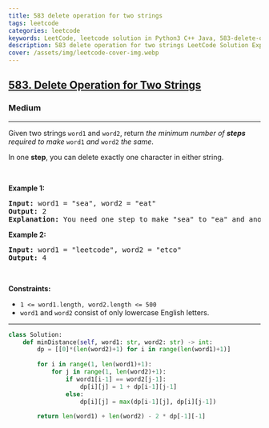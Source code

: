 ```yaml
---
title: 583 delete operation for two strings
tags: leetcode
categories: leetcode
keywords: LeetCode, leetcode solution in Python3 C++ Java, 583-delete-operation-for-two-strings solution
description: 583 delete operation for two strings LeetCode Solution Explained
cover: /assets/img/leetcode-cover-img.webp
---
```





<h2><a href="https://leetcode.com/problems/delete-operation-for-two-strings/">583. Delete Operation for Two Strings</a></h2><h3>Medium</h3><hr><div><p>Given two strings <code>word1</code> and <code>word2</code>, return <em>the minimum number of <strong>steps</strong> required to make</em> <code>word1</code> <em>and</em> <code>word2</code> <em>the same</em>.</p>

<p>In one <strong>step</strong>, you can delete exactly one character in either string.</p>

<p>&nbsp;</p>
<p><strong>Example 1:</strong></p>

<pre><strong>Input:</strong> word1 = "sea", word2 = "eat"
<strong>Output:</strong> 2
<strong>Explanation:</strong> You need one step to make "sea" to "ea" and another step to make "eat" to "ea".
</pre>

<p><strong>Example 2:</strong></p>

<pre><strong>Input:</strong> word1 = "leetcode", word2 = "etco"
<strong>Output:</strong> 4
</pre>

<p>&nbsp;</p>
<p><strong>Constraints:</strong></p>

<ul>
	<li><code>1 &lt;= word1.length, word2.length &lt;= 500</code></li>
	<li><code>word1</code> and <code>word2</code> consist of only lowercase English letters.</li>
</ul>
</div>

---




```python
class Solution:
    def minDistance(self, word1: str, word2: str) -> int:
        dp = [[0]*(len(word2)+1) for i in range(len(word1)+1)]
        
        for i in range(1, len(word1)+1):
            for j in range(1, len(word2)+1):
                if word1[i-1] == word2[j-1]:
                    dp[i][j] = 1 + dp[i-1][j-1]
                else:
                    dp[i][j] = max(dp[i-1][j], dp[i][j-1])
        
        return len(word1) + len(word2) - 2 * dp[-1][-1]
```

